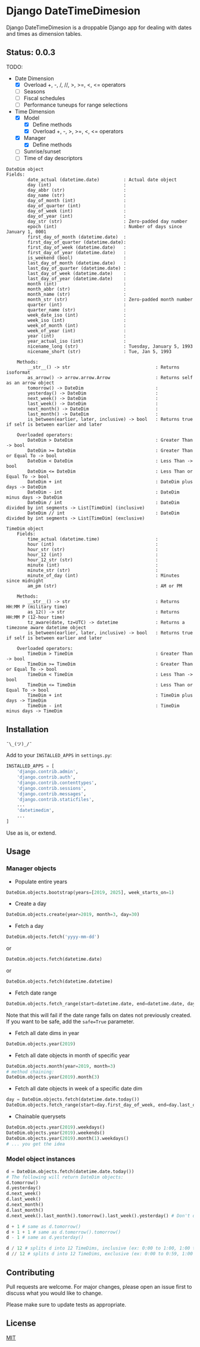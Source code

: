 # Django DateTimeDimesion

Django DateTimeDimesion is a droppable Django app for dealing with dates and times as dimension tables.

## Status: 0.0.3
TODO:
- Date Dimension
    - [x] Overload +, -, /, //, >, >=, <, <= operators
    - [ ] Seasons
    - [ ] Fiscal schedules
    - [ ] Performance tuneups for range selections
- Time Dimension
    - [x] Model
        - [x] Define methods
        - [x] Overload +, -, >, >=, <, <= operators
    - [x] Manager
        - [x] Define methods
    - [ ] Sunrise/sunset
    - [ ] Time of day descriptors

```pydocstring
DateDim object
Fields:
        date_actual (datetime.date)         : Actual date object
        day (int)                           :
        day_abbr (str)                      :
        day_name (str)                      :
        day_of_month (int)                  :
        day_of_quarter (int)                :
        day_of_week (int)                   :
        day_of_year (int)                   :
        day_str (str)                       : Zero-padded day number
        epoch (int)                         : Number of days since January 1, 0001
        first_day_of_month (datetime.date)  :
        first_day_of_quarter (datetime.date):
        first_day_of_week (datetime.date)   :
        first_day_of_year (datetime.date)   :
        is_weekend (bool)                   :
        last_day_of_month (datetime.date)   :
        last_day_of_quarter (datetime.date) :
        last_day_of_week (datetime.date)    :
        last_day_of_year (datetime.date)    :
        month (int)                         :
        month_abbr (str)                    :
        month_name (str)                    :
        month_str (str)                     : Zero-padded month number
        quarter (int)                       :
        quarter_name (str)                  :
        week_date_iso (int)                 :
        week_iso (int)                      :
        week_of_month (int)                 :
        week_of_year (int)                  :
        year (int)                          :
        year_actual_iso (int)               :
        nicename_long (str)                 : Tuesday, January 5, 1993
        nicename_short (str)                : Tue, Jan 5, 1993

    Methods:
        __str__() -> str                                : Returns isoformat
        as_arrow() -> arrow.arrow.Arrow                 : Returns self as an arrow object
        tomorrow() -> DateDim                           :
        yesterday() -> DateDim                          :
        next_week() -> DateDim                          :
        last_week() -> DateDim                          :
        next_month() -> DateDim                         :
        last_month() -> DateDim                         :
        is_between(earlier, later, inclusive) -> bool   : Returns true if self is between earlier and later
    
    Overloaded operators:
        DateDim > DateDim                               : Greater Than -> bool
        DateDim >= DateDim                              : Greater Than or Equal To -> bool
        DateDim < DateDim                               : Less Than -> bool
        DateDim <= DateDim                              : Less Than or Equal To -> bool
        DateDim + int                                   : DateDim plus days -> DateDim
        DateDim - int                                   : DateDim minus days -> DateDim
        DateDim / int                                   : DateDim divided by int segments -> List[TimeDim] (inclusive)
        DateDim // int                                  : DateDim divided by int segments -> List[TimeDim] (exclusive)

TimeDim object
    Fields:
        time_actual (datetime.time)                     :
        hour (int)                                      :
        hour_str (str)                                  :
        hour_12 (int)                                   :
        hour_12_str (str)                               :
        minute (int)                                    :
        minute_str (str)                                :
        minute_of_day (int)                             : Minutes since midnight
        am_pm (str)                                     : AM or PM

    Methods:
        __str__() -> str                                : Returns HH:MM P (military time)
        as_12() -> str                                  : Returns HH:MM P (12-hour time)
        tz_aware(date, tz=UTC) -> datetime              : Returns a timezone aware datetime object
        is_between(earlier, later, inclusive) -> bool   : Returns true if self is between earlier and later
        
    Overloaded operators:
        TimeDim > TimeDim                               : Greater Than -> bool
        TimeDim >= TimeDim                              : Greater Than or Equal To -> bool
        TimeDim < TimeDim                               : Less Than -> bool
        TimeDim <= TimeDim                              : Less Than or Equal To -> bool
        TimeDim + int                                   : TimeDim plus days -> TimeDim
        TimeDim - int                                   : TimeDim minus days -> TimeDim
```

## Installation

`¯\_(ツ)_/¯`

Add to your `INSTALLED_APPS` in `settings.py`:
```python
INSTALLED_APPS = [
    'django.contrib.admin',
    'django.contrib.auth',
    'django.contrib.contenttypes',
    'django.contrib.sessions',
    'django.contrib.messages',
    'django.contrib.staticfiles',
    ...
    'datetimedim',
    ...
]

```
Use as is, or extend.

## Usage
### Manager objects
- Populate entire years
```python
DateDim.objects.bootstrap(years=[2019, 2025], week_starts_on=1)
```
- Create a day
```python
DateDim.objects.create(year=2019, month=3, day=30)
```
- Fetch a day
```python
DateDim.objects.fetch('yyyy-mm-dd')
```
or
```python
DateDim.objects.fetch(datetime.date)
```
or
```python
DateDim.objects.fetch(datetime.datetime)
```
- Fetch date range
```python
DateDim.objects.fetch_range(start=datetime.date, end=datetime.date, day_of_week_include=[int], day_of_week_exclude=[int])
```
Note that this will fail if the date range falls on dates not previously created. If you want to be safe, add the `safe=True` parameter.
- Fetch all date dims in year
```python
DateDim.objects.year(2019)
```
- Fetch all date objects in month of specific year
```python
DateDim.objects.month(year=2019, month=3)
# method chaining:
DateDim.objects.year(2019).month(3)
```
- Fetch all date objects in week of a specific date dim
```python
day = DateDim.objects.fetch(datetime.date.today())
DateDim.objects.fetch_range(start=day.first_day_of_week, end=day.last_day_of_week)
```
- Chainable querysets
```python
DateDim.objects.year(2019).weekdays()
DateDim.objects.year(2019).weekends()
DateDim.objects.year(2019).month(1).weekdays()
# ... you get the idea

```

### Model object instances
```python
d = DateDim.objects.fetch(datetime.date.today())
# The following will return DateDim objects:
d.tomorrow()
d.yesterday()
d.next_week()
d.last_week()
d.next_month()
d.last_month()
d.next_week().last_month().tomorrow().last_week().yesterday() # Don't do this

d + 1 # same as d.tomorrow()
d + 1 + 1 # same as d.tomorrow().tomorrow()
d - 1 # same as d.yesterday()

d / 12 # splits d into 12 TimeDims, inclusive (ex: 0:00 to 1:00, 1:00 to 2:00...)
d // 12 # splits d into 12 TimeDims, exclusive (ex: 0:00 to 0:59, 1:00 to 1:59...)
```

## Contributing
Pull requests are welcome. For major changes, please open an issue first to discuss what you would like to change.

Please make sure to update tests as appropriate.

## License
[MIT](https://choosealicense.com/licenses/mit/)
